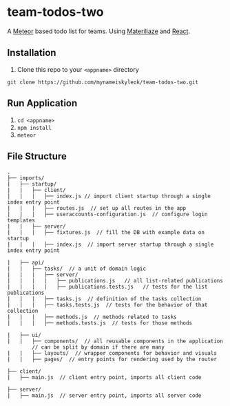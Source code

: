 # team-todos-two
A [Meteor](https://www.meteor.com/) based todo list for teams. Using [Materiliaze](http://meteor-materialize-boilerplate.meteor.com/) and [React](https://facebook.github.io/react/).

## Installation

1. Clone this repo to your `<appname>` directory

  `git clone https://github.com/mynameiskyleok/team-todos-two.git`

## Run Application

1. `cd <appname>`
2. `npm install`
3. `meteor`

## File Structure
```
.
├── imports/
|   ├── startup/
|   |   ├── client/
|   |   |   ├── index.js // import client startup through a single index entry point
|   |   |   ├── routes.js  // set up all routes in the app
|   |   |   ├── useraccounts-configuration.js  // configure login templates
|   |   ├── server/
|   |   |   ├── fixtures.js  // fill the DB with example data on startup
|   |   |   ├── index.js  // import server startup through a single index entry point

|   ├── api/
|   |   ├── tasks/  // a unit of domain logic
|   |   |   ├── server/
|   |   |   |   ├── publications.js   // all list-related publications
|   |   |   |   ├── publications.tests.js   // tests for the list publications
|   |   |   ├── tasks.js  // definition of the tasks collection
|   |   |   ├── tasks.tests.js  // tests for the behavior of that collection
|   |   |   ├── methods.js  // methods related to tasks
|   |   |   ├── methods.tests.js  // tests for those methods

|   ├── ui/
|   |   ├── components/  // all reusable components in the application
        // can be split by domain if there are many
|   |   ├── layouts/  // wrapper components for behavior and visuals
|   |   ├── pages/  // entry points for rendering used by the router

├── client/
|   ├── main.js  // client entry point, imports all client code

├── server/
|   ├── main.js  // server entry point, imports all server code
```

